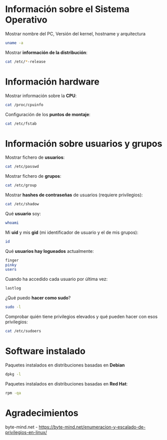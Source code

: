 # Información sobre el Sistema Operativo
Mostrar nombre del PC, Versión del kernel, hostname y arquitectura
```bash
uname -a
```

Mostrar **información de la distribución**:
```bash
cat /etc/*-release
```


# Información hardware
Mostrar información sobre la **CPU**:
```bash
cat /proc/cpuinfo
```

Configuración de los **puntos de montaje**:
```bash
cat /etc/fstab
```

# Información sobre usuarios y grupos
Mostrar fichero de **usuarios**:
```bash
cat /etc/passwd
```

Mostrar fichero de **grupos**:
```bash
cat /etc/group
```

Mostrar **hashes de contraseñas** de usuarios (requiere privilegios):
```bash
cat /etc/shadow
```

Qué **usuario** soy:
```bash
whoami
```

Mi **uid** y mis **gid** (mi identificador de usuario y el de mis grupos):
```bash
id
``` 

Qué **usuarios hay logueados** actualmente:
```bash
finger
pinky
users
```

Cuando ha accedido cada usuario por última vez:
```bash
lastlog
```

¿Qué puedo **hacer como sudo**?
```bash
sudo -l
```

Comprobar quién tiene privilegios elevados y qué pueden hacer con esos privilegios:
```bash
cat /etc/sudoers
```

# Software instalado
Paquetes instalados en distribuciones basadas en **Debian**
```bash
dpkg -l
```

Paquetes instalados en distribuciones basadas en **Red Hat**:
```bash
rpm -qa
```








# Agradecimientos
byte-mind.net - https://byte-mind.net/enumeracion-y-escalado-de-privilegios-en-linux/





